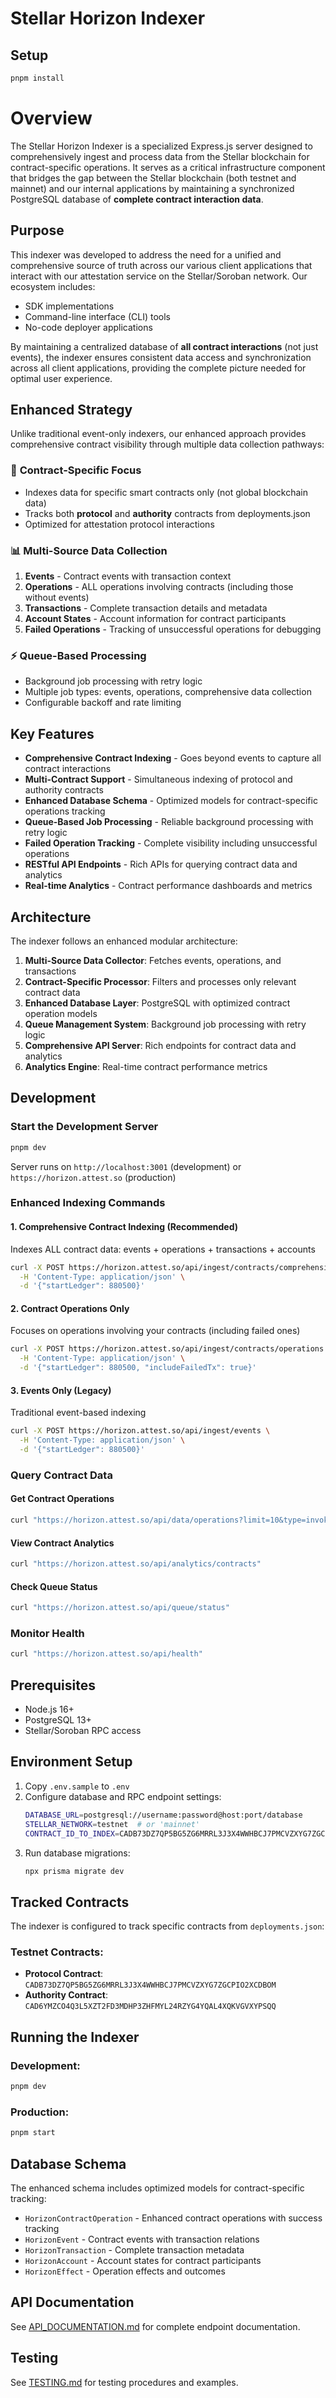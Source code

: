 # Stellar Horizon Indexer

## Setup

```bash
pnpm install
```

# Overview

The Stellar Horizon Indexer is a specialized Express.js server designed to comprehensively ingest and process data from the Stellar blockchain for contract-specific operations. It serves as a critical infrastructure component that bridges the gap between the Stellar blockchain (both testnet and mainnet) and our internal applications by maintaining a synchronized PostgreSQL database of **complete contract interaction data**.

## Purpose

This indexer was developed to address the need for a unified and comprehensive source of truth across our various client applications that interact with our attestation service on the Stellar/Soroban network. Our ecosystem includes:

- SDK implementations  
- Command-line interface (CLI) tools
- No-code deployer applications

By maintaining a centralized database of **all contract interactions** (not just events), the indexer ensures consistent data access and synchronization across all client applications, providing the complete picture needed for optimal user experience.

## Enhanced Strategy

Unlike traditional event-only indexers, our enhanced approach provides comprehensive contract visibility through multiple data collection pathways:

### 🎯 **Contract-Specific Focus**
- Indexes data for specific smart contracts only (not global blockchain data)
- Tracks both **protocol** and **authority** contracts from deployments.json
- Optimized for attestation protocol interactions

### 📊 **Multi-Source Data Collection**
1. **Events** - Contract events with transaction context
2. **Operations** - ALL operations involving contracts (including those without events)  
3. **Transactions** - Complete transaction details and metadata
4. **Account States** - Account information for contract participants
5. **Failed Operations** - Tracking of unsuccessful operations for debugging

### ⚡ **Queue-Based Processing**
- Background job processing with retry logic
- Multiple job types: events, operations, comprehensive data collection
- Configurable backoff and rate limiting

## Key Features

- **Comprehensive Contract Indexing** - Goes beyond events to capture all contract interactions
- **Multi-Contract Support** - Simultaneous indexing of protocol and authority contracts
- **Enhanced Database Schema** - Optimized models for contract-specific operations tracking
- **Queue-Based Job Processing** - Reliable background processing with retry logic
- **Failed Operation Tracking** - Complete visibility including unsuccessful operations
- **RESTful API Endpoints** - Rich APIs for querying contract data and analytics
- **Real-time Analytics** - Contract performance dashboards and metrics

## Architecture

The indexer follows an enhanced modular architecture:

1. **Multi-Source Data Collector**: Fetches events, operations, and transactions
2. **Contract-Specific Processor**: Filters and processes only relevant contract data
3. **Enhanced Database Layer**: PostgreSQL with optimized contract operation models
4. **Queue Management System**: Background job processing with retry logic
5. **Comprehensive API Server**: Rich endpoints for contract data and analytics
6. **Analytics Engine**: Real-time contract performance metrics

## Development

### Start the Development Server

```bash
pnpm dev
```

Server runs on `http://localhost:3001` (development) or `https://horizon.attest.so` (production)

### Enhanced Indexing Commands

#### 1. Comprehensive Contract Indexing (Recommended)
Indexes ALL contract data: events + operations + transactions + accounts
```bash
curl -X POST https://horizon.attest.so/api/ingest/contracts/comprehensive \
  -H 'Content-Type: application/json' \
  -d '{"startLedger": 880500}'
```

#### 2. Contract Operations Only
Focuses on operations involving your contracts (including failed ones)
```bash
curl -X POST https://horizon.attest.so/api/ingest/contracts/operations \
  -H 'Content-Type: application/json' \
  -d '{"startLedger": 880500, "includeFailedTx": true}'
```

#### 3. Events Only (Legacy)
Traditional event-based indexing
```bash
curl -X POST https://horizon.attest.so/api/ingest/events \
  -H 'Content-Type: application/json' \
  -d '{"startLedger": 880500}'
```

### Query Contract Data

#### Get Contract Operations
```bash
curl "https://horizon.attest.so/api/data/operations?limit=10&type=invoke_host_function"
```

#### View Contract Analytics
```bash
curl "https://horizon.attest.so/api/analytics/contracts"
```

#### Check Queue Status
```bash
curl "https://horizon.attest.so/api/queue/status"
```

### Monitor Health
```bash
curl "https://horizon.attest.so/api/health"
```

## Prerequisites

- Node.js 16+
- PostgreSQL 13+
- Stellar/Soroban RPC access

## Environment Setup

1. Copy `.env.sample` to `.env`
2. Configure database and RPC endpoint settings:
   ```bash
   DATABASE_URL=postgresql://username:password@host:port/database
   STELLAR_NETWORK=testnet  # or 'mainnet'
   CONTRACT_ID_TO_INDEX=CADB73DZ7QP5BG5ZG6MRRL3J3X4WWHBCJ7PMCVZXYG7ZGCPIO2XCDBOM
   ```
3. Run database migrations:
   ```bash
   npx prisma migrate dev
   ```

## Tracked Contracts

The indexer is configured to track specific contracts from `deployments.json`:

### Testnet Contracts:
- **Protocol Contract**: `CADB73DZ7QP5BG5ZG6MRRL3J3X4WWHBCJ7PMCVZXYG7ZGCPIO2XCDBOM`
- **Authority Contract**: `CAD6YMZCO4Q3L5XZT2FD3MDHP3ZHFMYL24RZYG4YQAL4XQKVGVXYPSQQ`

## Running the Indexer

### Development:
```bash
pnpm dev
```

### Production:
```bash
pnpm start
```

## Database Schema

The enhanced schema includes optimized models for contract-specific tracking:

- `HorizonContractOperation` - Enhanced contract operations with success tracking
- `HorizonEvent` - Contract events with transaction relations
- `HorizonTransaction` - Complete transaction metadata
- `HorizonAccount` - Account states for contract participants
- `HorizonEffect` - Operation effects and outcomes

## API Documentation

See [API_DOCUMENTATION.md](./docs/API_DOCUMENTATION.md) for complete endpoint documentation.

## Testing

See [TESTING.md](./docs/TESTING.md) for testing procedures and examples.
